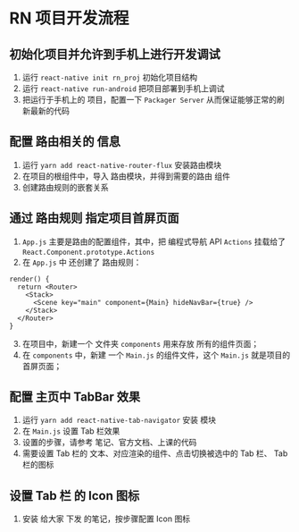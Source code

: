 # RN 项目开发流程

## 初始化项目并允许到手机上进行开发调试
1. 运行 `react-native init rn_proj` 初始化项目结构
2. 运行 `react-native run-android` 把项目部署到手机上调试
3. 把运行于手机上的 项目，配置一下 `Packager Server` 从而保证能够正常的刷新最新的代码

## 配置 路由相关的 信息
1. 运行 `yarn add react-native-router-flux` 安装路由模块
2. 在项目的根组件中，导入 路由模块，并得到需要的路由 组件
3. 创建路由规则的嵌套关系

## 通过 路由规则 指定项目首屏页面
1. `App.js` 主要是路由的配置组件，其中，把 编程式导航 API `Actions` 挂载给了 `React.Component.prototype.Actions`
2. 在 `App.js` 中 还创建了 路由规则：
  ```
  render() {
    return <Router>
      <Stack>
        <Scene key="main" component={Main} hideNavBar={true} />
      </Stack>
    </Router>
  }
  ```
3. 在项目中，新建一个 文件夹 `components` 用来存放 所有的组件页面；
4. 在 `components` 中，新建 一个 `Main.js` 的组件文件，这个 `Main.js` 就是项目的首屏页面；

## 配置 主页中 TabBar 效果
1. 运行 `yarn add react-native-tab-navigator` 安装 模块
2. 在 `Main.js` 设置 Tab 栏效果
3. 设置的步骤，请参考 笔记、官方文档、上课的代码
4. 需要设置 Tab 栏的 文本、对应渲染的组件、点击切换被选中的 Tab 栏、 Tab 栏的图标

## 设置 Tab 栏 的 Icon 图标
1. 安装 给大家 下发 的笔记，按步骤配置 Icon 图标